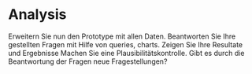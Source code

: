 # Analysis

Erweitern Sie nun den Prototype mit allen Daten.
Beantworten Sie Ihre gestellten Fragen mit Hilfe von queries, charts.
Zeigen Sie Ihre Resultate und Ergebnisse
Machen Sie eine Plausibilitätskontrolle.
Gibt es durch die Beantwortung der Fragen neue Fragestellungen?
